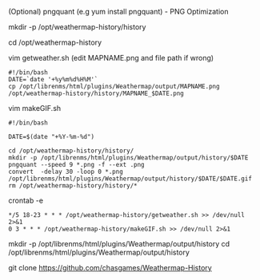 (Optional) pngquant (e.g yum install pngquant) - PNG Optimization

mkdir -p /opt/weathermap-history/history

cd /opt/weathermap-history

vim getweather.sh (edit MAPNAME.png and file path if wrong)
```
#!/bin/bash
DATE=`date '+%y%m%d%H%M'`
cp /opt/librenms/html/plugins/Weathermap/output/MAPNAME.png /opt/weathermap-history/history/MAPNAME_$DATE.png
```

vim makeGIF.sh
```
#!/bin/bash

DATE=$(date "+%Y-%m-%d")

cd /opt/weathermap-history/history/
mkdir -p /opt/librenms/html/plugins/Weathermap/output/history/$DATE
pngquant --speed 9 *.png -f --ext .png
convert  -delay 30 -loop 0 *.png /opt/librenms/html/plugins/Weathermap/output/history/$DATE/$DATE.gif
rm /opt/weathermap-history/history/*
```

crontab -e
```
*/5 18-23 * * * /opt/weathermap-history/getweather.sh >> /dev/null 2>&1
0 3 * * * /opt/weathermap-history/makeGIF.sh >> /dev/null 2>&1
```

mkdir -p /opt/librenms/html/plugins/Weathermap/output/history
cd /opt/librenms/html/plugins/Weathermap/output/history

git clone https://github.com/chasgames/Weathermap-History
